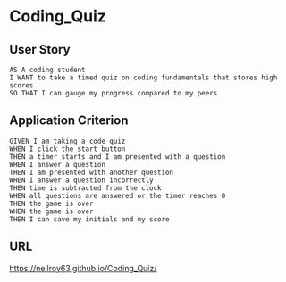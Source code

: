# Coding_Quiz

## User Story

```
AS A coding student
I WANT to take a timed quiz on coding fundamentals that stores high scores
SO THAT I can gauge my progress compared to my peers
```

## Application Criterion

```
GIVEN I am taking a code quiz
WHEN I click the start button
THEN a timer starts and I am presented with a question
WHEN I answer a question
THEN I am presented with another question
WHEN I answer a question incorrectly
THEN time is subtracted from the clock
WHEN all questions are answered or the timer reaches 0
THEN the game is over
WHEN the game is over
THEN I can save my initials and my score
```

## URL
https://neilroy63.github.io/Coding_Quiz/
